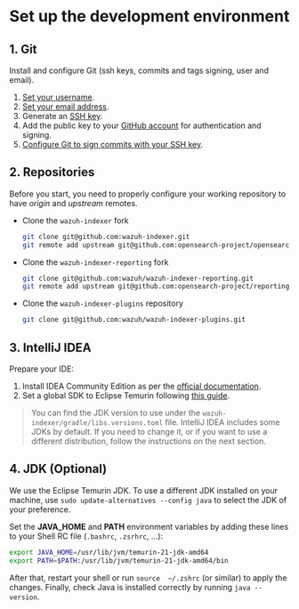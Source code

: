 # Set up the development environment

## 1. Git

Install and configure Git (ssh keys, commits and tags signing, user and email).

1. [Set your username](https://docs.github.com/en/get-started/getting-started-with-git/setting-your-username-in-git).
1. [Set your email address](https://docs.github.com/en/account-and-profile/setting-up-and-managing-your-personal-account-on-github/managing-email-preferences/setting-your-commit-email-address).
1. Generate an [SSH key](https://git-scm.com/book/en/v2/Git-on-the-Server-Generating-Your-SSH-Public-Key).
1. Add the public key to your [GitHub account](https://docs.github.com/en/authentication/connecting-to-github-with-ssh/adding-a-new-ssh-key-to-your-github-account) for authentication and signing.
1. [Configure Git to sign commits with your SSH key](https://docs.gitlab.com/ee/user/project/repository/signed_commits/ssh.html#configure-git-to-sign-commits-with-your-ssh-key).

## 2. Repositories

Before  you  start,  you  need  to  properly  configure  your  working repository to have *origin* and *upstream* remotes.

* Clone the `wazuh-indexer` fork

    ```bash
    git clone git@github.com:wazuh-indexer.git
    git remote add upstream git@github.com:opensearch-project/opensearch.git
    ```

* Clone the `wazuh-indexer-reporting` fork

    ```bash
    git clone git@github.com:wazuh/wazuh-indexer-reporting.git
    git remote add upstream git@github.com:opensearch-project/reporting.git
    ```

* Clone the `wazuh-indexer-plugins` repository

    ```bash
    git clone git@github.com:wazuh/wazuh-indexer-plugins.git
    ```

## 3. IntelliJ IDEA

Prepare your IDE:

1. Install IDEA Community Edition as per the [official documentation](https://www.jetbrains.com/help/idea/installation-guide.html).
1. Set a global SDK to Eclipse Temurin following  [this guide](https://www.jetbrains.com/help/idea/sdk.html#add_global_sdk).

> You can find the JDK version to use under the `wazuh-indexer/gradle/libs.versions.toml` file. IntelliJ IDEA includes some JDKs by default. If you need to change it, or if you want to use a different distribution, follow the instructions on the next section.

## 4. JDK (Optional)

We use the Eclipse Temurin JDK. To use a different JDK installed on your machine, use `sudo update-alternatives --config java` to select the JDK of your preference.

Set the **JAVA\_HOME** and **PATH** environment variables by adding these lines to your Shell RC file (`.bashrc`, `.zsrhrc`, …):

```bash
export JAVA_HOME=/usr/lib/jvm/temurin-21-jdk-amd64
export PATH=$PATH:/usr/lib/jvm/temurin-21-jdk-amd64/bin
```

After that, restart your shell or run `source  ~/.zshrc` (or similar) to apply the changes. Finally, check Java is installed correctly by running `java --version`.
